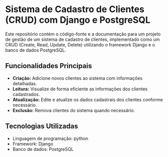 # Sistema de Cadastro de Clientes (CRUD) com Django e PostgreSQL

Este repositório contém o código-fonte e a documentação para um projeto de gestão de um sistema de cadastro de clientes, implementado como um CRUD (Create, Read, Update, Delete) utilizando o framework Django e o banco de dados PostgreSQL.

## Funcionalidades Principais

- **Criação:** Adicione novos clientes ao sistema com informações detalhadas.
- **Leitura:** Visualize de forma eficiente as informações dos clientes cadastrados.
- **Atualização:** Edite e atualize os dados cadastrais dos clientes conforme necessário.
- **Exclusão:** Remova clientes do sistema quando necessário.

## Tecnologias Utilizadas

- Linguagem de programação: python
- Framework: Django
- Banco de dados: PostgreSQL



